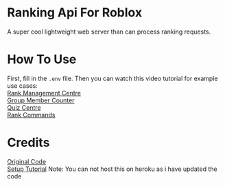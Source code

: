  # Ranking Api For Roblox
 A super cool lightweight web server than can process ranking requests.
 # How To Use
 First, fill in the ``.env`` file.
 Then you can watch this video tutorial for example use cases: <br />
 [Rank Management Centre](https://www.youtube.com/watch?v=w6LOWuLm10o)  <br />
 [Group Member Counter](https://www.youtube.com/watch?v=XE2GcjgRJSw) <br />
 [Quiz Centre](https://www.youtube.com/watch?v=CnaZ3v8rzQk) <br />
 [Rank Commands](https://www.youtube.com/watch?v=o5hEHdA2PSk) <br />
  
 # Credits
 [Original Code](https://github.com/CookieHax/RankingAPI) <br />
 [Setup Tutorial](https://www.youtube.com/watch?v=O7NCB1deKCE) Note: You can not host this on heroku as i have updated the code
